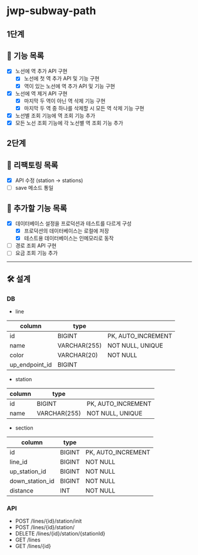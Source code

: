 # jwp-subway-path

## 1단계

## 🎯 기능 목록

- [x]  노선에 역 추가 API 구현
    - [x]  노선에 첫 역 추가 API 및 기능 구현
    - [x]  역이 있는 노선에 역 추가 API 및 기능 구현
- [x]  노선에 역 제거 API 구현
    - [x]  마지막 두 역이 아닌 역 삭제 기능 구현
    - [x]  마지막 두 역 중 하나를 삭제할 시 모든 역 삭제 기능 구현
- [x]  노선별 조회 기능에 역 조회 기능 추가
- [x]  모든 노선 조회 기능에 각 노선별 역 조회 기능 추가

## 2단계

## 🎯 리팩토링 목록

- [x]  API 수정 (station -> stations)
- [ ]  save 메소드 통일

## 🎯 추가할 기능 목록

- [x]  데이터베이스 설정을 프로덕션과 테스트를 다르게 구성
    - [x]  프로덕션의 데이터베이스는 로컬에 저장
    - [x]  테스트용 데이터베이스는 인메모리로 동작
- [ ]  경로 조회 API 구현
- [ ]  요금 조회 기능 추가

---

## 🛠 설계

### DB

- line

| column         | type         |                    |
|----------------|--------------|--------------------|
| id             | BIGINT       | PK, AUTO_INCREMENT |
| name           | VARCHAR(255) | NOT NULL, UNIQUE   |
| color          | VARCHAR(20)  | NOT NULL           |
| up_endpoint_id | BIGINT       |                    |

- station

| column | type         |                    |
|--------|--------------|--------------------|
| id     | BIGINT       | PK, AUTO_INCREMENT |
| name   | VARCHAR(255) | NOT NULL, UNIQUE   |

- section

| column          | type   |                    |
|-----------------|--------|--------------------|
| id              | BIGINT | PK, AUTO_INCREMENT |
| line_id         | BIGINT | NOT NULL           |
| up_station_id   | BIGINT | NOT NULL           |
| down_station_id | BIGINT | NOT NULL           |
| distance        | INT    | NOT NULL           |

### API

- POST /lines/{id}/station/init
- POST /lines/{id}/station/
- DELETE /lines/{id}/station/{stationId}
- GET /lines
- GET /lines/{id}
  ️

